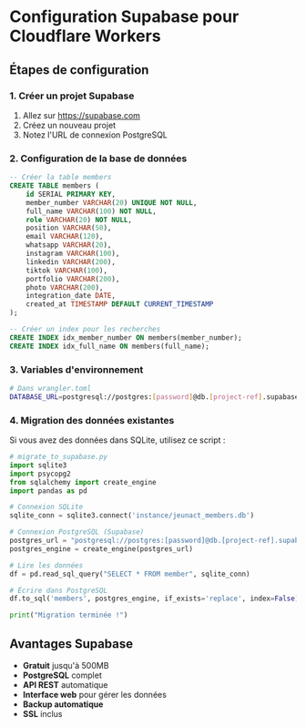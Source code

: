 # Configuration Supabase pour Cloudflare Workers

## Étapes de configuration

### 1. Créer un projet Supabase
1. Allez sur https://supabase.com
2. Créez un nouveau projet
3. Notez l'URL de connexion PostgreSQL

### 2. Configuration de la base de données
```sql
-- Créer la table members
CREATE TABLE members (
    id SERIAL PRIMARY KEY,
    member_number VARCHAR(20) UNIQUE NOT NULL,
    full_name VARCHAR(100) NOT NULL,
    role VARCHAR(20) NOT NULL,
    position VARCHAR(50),
    email VARCHAR(120),
    whatsapp VARCHAR(20),
    instagram VARCHAR(100),
    linkedin VARCHAR(200),
    tiktok VARCHAR(100),
    portfolio VARCHAR(200),
    photo VARCHAR(200),
    integration_date DATE,
    created_at TIMESTAMP DEFAULT CURRENT_TIMESTAMP
);

-- Créer un index pour les recherches
CREATE INDEX idx_member_number ON members(member_number);
CREATE INDEX idx_full_name ON members(full_name);
```

### 3. Variables d'environnement
```bash
# Dans wrangler.toml
DATABASE_URL=postgresql://postgres:[password]@db.[project-ref].supabase.co:5432/postgres
```

### 4. Migration des données existantes
Si vous avez des données dans SQLite, utilisez ce script :

```python
# migrate_to_supabase.py
import sqlite3
import psycopg2
from sqlalchemy import create_engine
import pandas as pd

# Connexion SQLite
sqlite_conn = sqlite3.connect('instance/jeunact_members.db')

# Connexion PostgreSQL (Supabase)
postgres_url = "postgresql://postgres:[password]@db.[project-ref].supabase.co:5432/postgres"
postgres_engine = create_engine(postgres_url)

# Lire les données
df = pd.read_sql_query("SELECT * FROM member", sqlite_conn)

# Écrire dans PostgreSQL
df.to_sql('members', postgres_engine, if_exists='replace', index=False)

print("Migration terminée !")
```

## Avantages Supabase
- **Gratuit** jusqu'à 500MB
- **PostgreSQL** complet
- **API REST** automatique
- **Interface web** pour gérer les données
- **Backup automatique**
- **SSL** inclus
